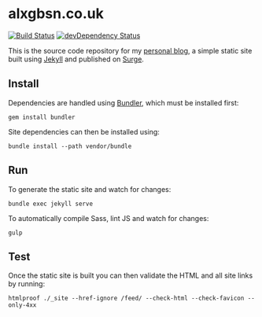 
alxgbsn.co.uk
=============

[![Build Status](https://travis-ci.org/alexgibson/alxgbsn.co.uk.svg?branch=admin)](https://travis-ci.org/alexgibson/alxgbsn.co.uk)
[![devDependency Status](https://david-dm.org/alexgibson/alxgbsn.co.uk/admin/dev-status.svg)](https://david-dm.org/alexgibson/alxgbsn.co.uk/#info=devDependencies)

This is the source code repository for my [personal blog](https://alxgbsn.co.uk), a simple static site built using [Jekyll](http://jekyllrb.com/) and published on [Surge](https://surge.sh/).

Install
-------

Dependencies are handled using [Bundler](http://bundler.io/), which must be installed first:

```
gem install bundler
```

Site dependencies can then be installed using:

```
bundle install --path vendor/bundle
```

Run
---

To generate the static site and watch for changes:

```
bundle exec jekyll serve
```

To automatically compile Sass, lint JS and watch for changes:

```
gulp
```

Test
-----

Once the static site is built you can then validate the HTML and all site links by running:

```
htmlproof ./_site --href-ignore /feed/ --check-html --check-favicon --only-4xx
```
